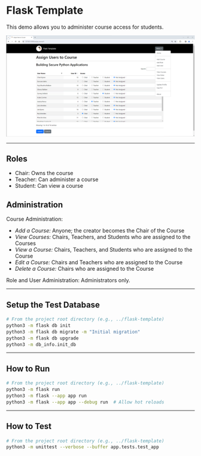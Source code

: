 # Flask Template

This demo allows you to administer course access for students.

![Assign Users to Course Screenshot](app/static/img/assign-users-screenshot.png)

-----

## Roles

- Chair: Owns the course
- Teacher: Can administer a course
- Student: Can view a course

## Administration

Course Administration:

- *Add a Course:* Anyone; the creator becomes the Chair of the Course
- *View Courses:* Chairs, Teachers, and Students who are assigned to the Courses
- *View a Course:* Chairs, Teachers, and Students who are assigned to the Course
- *Edit a Course:* Chairs and Teachers who are assigned to the Course
- *Delete a Course:* Chairs who are assigned to the Course

Role and User Administration: Administrators only.

-----

## Setup the Test Database

```bash
# From the project root directory (e.g., ../flask-template)
python3 -m flask db init
python3 -m flask db migrate -m "Initial migration"
python3 -m flask db upgrade
python3 -m db_info.init_db
```

-----

## How to Run

```bash
# From the project root directory (e.g., ../flask-template)
python3 -m flask run
python3 -m flask --app app run
python3 -m flask --app app --debug run  # Allow hot reloads
```

-----

## How to Test

```bash
# From the project root directory (e.g., ../flask-template)
python3 -m unittest --verbose --buffer app.tests.test_app
```

